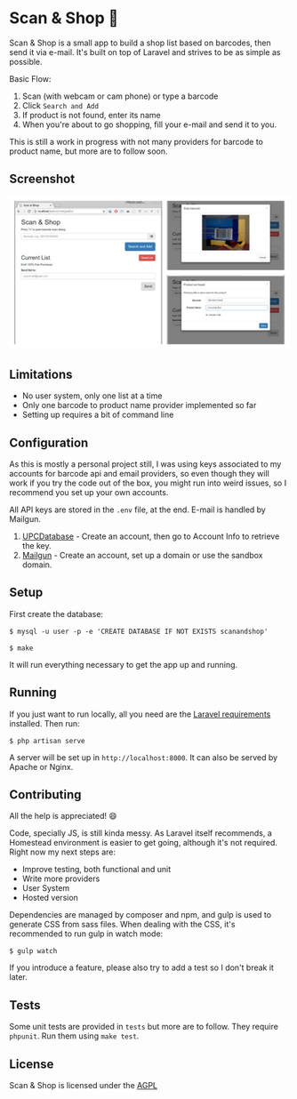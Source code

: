 # Scan & Shop :memo:

Scan & Shop is a small app to build a shop list based on barcodes, then send it via e-mail. It's built on top of Laravel and strives to be as simple as possible.

Basic Flow:
1. Scan (with webcam or cam phone) or type a barcode
1. Click `Search and Add`
1. If product is not found, enter its name
1. When you're about to go shopping, fill your e-mail and send it to you.

This is still a work in progress with not many providers for barcode to
 product name, but more are to follow soon.

## Screenshot

![Screeshot](./collagescanshop.jpg)

## Limitations

- No user system, only one list at a time
- Only one barcode to product name provider implemented so far
- Setting up requires a bit of command line

## Configuration

As this is mostly a personal project still, I was using keys associated to my
 accounts for barcode api and email providers, so even though they will work
 if you try the code out of the box, you might run into weird issues, so I recommend you set up your own accounts.

All API keys are stored in the `.env` file, at the end. E-mail is handled by
 Mailgun.

1. [UPCDatabase](https://www.upcdatabase.com/xmlrpc.asp) - Create an account, then go to Account Info to retrieve the key.
1. [Mailgun](https://mailgun.com) - Create an account, set up a domain or use the sandbox domain.

## Setup

First create the database:
```
$ mysql -u user -p -e 'CREATE DATABASE IF NOT EXISTS scanandshop'
```

```
$ make
```

It will run everything necessary to get the app up and running.

## Running

If you just want to run locally, all you need are the [Laravel requirements](https://laravel.com/docs/5.3/installation#server-requirements) installed. Then run:

```
$ php artisan serve
```

A server will be set up in `http://localhost:8000`. It can also be served by
 Apache or Nginx.

## Contributing

All the help is appreciated! :smile:

Code, specially JS, is still kinda messy. As Laravel itself recommends, a
Homestead environment is easier to get going, although it's not required. Right now my next steps are:

- Improve testing, both functional and unit
- Write more providers
- User System
- Hosted version

Dependencies are managed by composer and npm, and gulp is used to generate CSS from sass files. When dealing with the CSS, it's recommended to run gulp in watch mode:

```
$ gulp watch
```

If you introduce a feature, please also try to add a test so I don't break it later.

## Tests

Some unit tests are provided in `tests` but more are to follow. They require `phpunit`. Run them using `make test`.

## License

Scan & Shop is licensed under the [AGPL](https://www.gnu.org/licenses/agpl-3.0.html)
